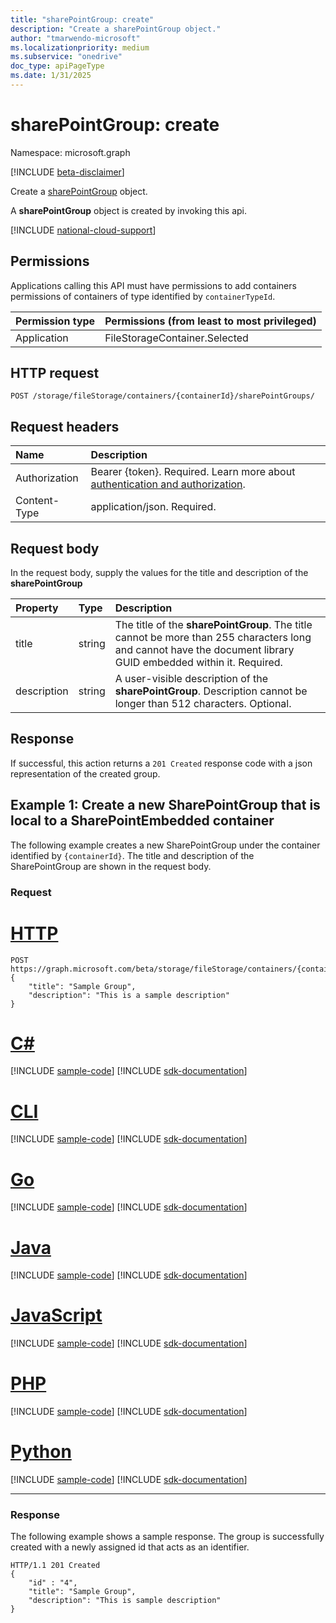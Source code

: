 ```yaml
---
title: "sharePointGroup: create"
description: "Create a sharePointGroup object."
author: "tmarwendo-microsoft"
ms.localizationpriority: medium
ms.subservice: "onedrive"
doc_type: apiPageType
ms.date: 1/31/2025
---
```


# sharePointGroup: create  

Namespace: microsoft.graph

[!INCLUDE [beta-disclaimer](../../includes/beta-disclaimer.md)]

Create a [sharePointGroup](../resources/sharepointgroup.md) object.

A **sharePointGroup** object is created by invoking this api.

[!INCLUDE [national-cloud-support](../../includes/global-us.md)]

## Permissions

Applications calling this API must have permissions to add containers permissions of containers of type identified by `containerTypeId`.

| Permission type                        | Permissions (from least to most privileged) |
| :------------------------------------- | :------------------------------------------ |
| Application                            | FileStorageContainer.Selected               |

## HTTP request

<!-- {
  "blockType": "ignored"
}
-->
``` http
POST /storage/fileStorage/containers/{containerId}/sharePointGroups/
```

## Request headers

|Name|Description|
|:---|:---|
| Authorization | Bearer {token}. Required. Learn more about [authentication and authorization](/graph/auth/auth-concepts).|
| Content-Type  | application/json. Required. |

## Request body
In the request body, supply the values for the title and description of the **sharePointGroup**

|Property|Type|Description|
|:---|:---|:---|
|title|string|The title of the **sharePointGroup**. The title cannot be more than 255 characters long and cannot have the document library GUID embedded within it. Required.|
|description|string|A user-visible description of the **sharePointGroup**. Description cannot be longer than 512 characters. Optional.|

## Response

If successful, this action returns a `201 Created` response code with a json representation of the created group.

## Example 1: Create a new SharePointGroup that is local to a SharePointEmbedded container

The following example creates a new SharePointGroup under the container identified by `{containerId}`. The title and description of the SharePointGroup are shown in the request body.

### Request

# [HTTP](#tab/http)
<!-- {
  "blockType": "request",
  "name": "create_sharepointgroup"
}
-->
``` http
POST https://graph.microsoft.com/beta/storage/fileStorage/containers/{containerId}/sharePointGroups
{
    "title": "Sample Group",
    "description": "This is a sample description"
}
```

# [C#](#tab/csharp)
[!INCLUDE [sample-code](../includes/snippets/csharp/activate-filestoragecontainer-csharp-snippets.md)]
[!INCLUDE [sdk-documentation](../includes/snippets/snippets-sdk-documentation-link.md)]

# [CLI](#tab/cli)
[!INCLUDE [sample-code](../includes/snippets/cli/activate-filestoragecontainer-cli-snippets.md)]
[!INCLUDE [sdk-documentation](../includes/snippets/snippets-sdk-documentation-link.md)]

# [Go](#tab/go)
[!INCLUDE [sample-code](../includes/snippets/go/activate-filestoragecontainer-go-snippets.md)]
[!INCLUDE [sdk-documentation](../includes/snippets/snippets-sdk-documentation-link.md)]

# [Java](#tab/java)
[!INCLUDE [sample-code](../includes/snippets/java/activate-filestoragecontainer-java-snippets.md)]
[!INCLUDE [sdk-documentation](../includes/snippets/snippets-sdk-documentation-link.md)]

# [JavaScript](#tab/javascript)
[!INCLUDE [sample-code](../includes/snippets/javascript/activate-filestoragecontainer-javascript-snippets.md)]
[!INCLUDE [sdk-documentation](../includes/snippets/snippets-sdk-documentation-link.md)]

# [PHP](#tab/php)
[!INCLUDE [sample-code](../includes/snippets/php/activate-filestoragecontainer-php-snippets.md)]
[!INCLUDE [sdk-documentation](../includes/snippets/snippets-sdk-documentation-link.md)]

# [Python](#tab/python)
[!INCLUDE [sample-code](../includes/snippets/python/activate-filestoragecontainer-python-snippets.md)]
[!INCLUDE [sdk-documentation](../includes/snippets/snippets-sdk-documentation-link.md)]

---

### Response

The following example shows a sample response. The group is successfully created with a newly assigned id that acts as an identifier.

<!-- {
  "blockType": "response",
  "truncated": true
}
-->
``` http
HTTP/1.1 201 Created
{
    "id" : "4",
    "title": "Sample Group",
    "description": "This is sample description"
}
```